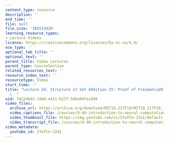 ```yaml
---
content_type: resource
description: ''
end_time: ''
file: null
file_size: '185533428'
learning_resource_types:
- Lecture Videos
license: https://creativecommons.org/licenses/by-nc-sa/4.0/
ocw_type: ''
optional_tab_title: ''
optional_text: ''
parent_title: Video Lectures
parent_type: CourseSection
related_resources_text: ''
resource_index_text: ''
resourcetype: Video
start_time: ''
title: "Lecture 24: Structure of Set Addition IV: Proof of Freiman\u2019s Theorem\
  \  "
uid: 7422dbd2-1ddd-4411-b177-54ba947ec0d9
video_files:
  archive_url: https://archive.org/download/MIT18.217F19/MIT18_217F19_lec24_300k.mp4
  video_captions_file: /courses/9-40-introduction-to-neural-computation-spring-2018/IfwfCe-JZaI_captions.vtt
  video_thumbnail_file: https://img.youtube.com/vi/IfwfCe-JZaI/default.jpg
  video_transcript_file: /courses/9-40-introduction-to-neural-computation-spring-2018/IfwfCe-JZaI_transcript.pdf
video_metadata:
  youtube_id: IfwfCe-JZaI
---
```

